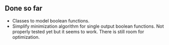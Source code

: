 ## Done so far
* Classes to model boolean functions.
* Simplify minimization algorithm for single output boolean functions. Not properly tested yet but it seems to work. There is still room for optimization.